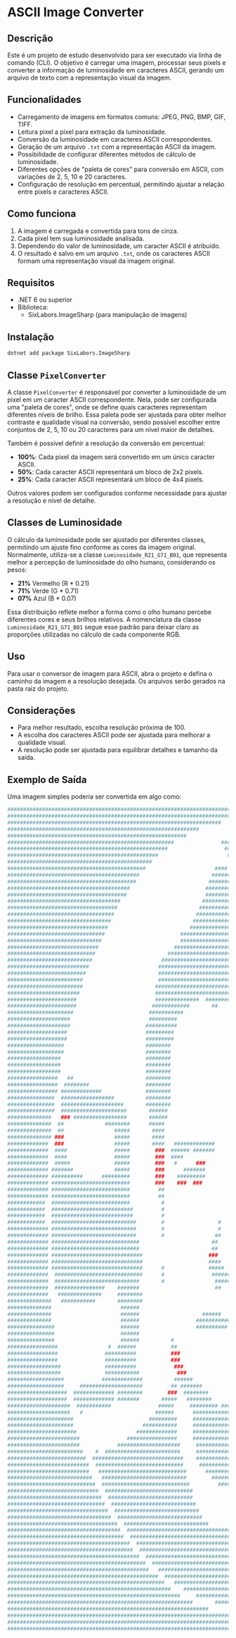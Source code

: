 # ASCII Image Converter

## Descrição

Este é um projeto de estudo desenvolvido para ser executado via linha de comando (CLI). O objetivo é carregar uma imagem, processar seus pixels e converter a informação de luminosidade em caracteres ASCII, gerando um arquivo de texto com a representação visual da imagem.

## Funcionalidades

- Carregamento de imagens em formatos comuns: JPEG, PNG, BMP, GIF, TIFF.
- Leitura pixel a pixel para extração da luminosidade.
- Conversão da luminosidade em caracteres ASCII correspondentes.
- Geração de um arquivo `.txt` com a representação ASCII da imagem.
- Possibilidade de configurar diferentes métodos de cálculo de luminosidade.
- Diferentes opções de "paleta de cores" para conversão em ASCII, com variações de 2, 5, 10 e 20 caracteres.
- Configuração de resolução em percentual, permitindo ajustar a relação entre pixels e caracteres ASCII.

## Como funciona

1. A imagem é carregada e convertida para tons de cinza.
2. Cada pixel tem sua luminosidade analisada.
3. Dependendo do valor de luminosidade, um caracter ASCII é atribuído.
4. O resultado é salvo em um arquivo `.txt`, onde os caracteres ASCII formam uma representação visual da imagem original.

## Requisitos

- .NET 6 ou superior
- Biblioteca:
  - SixLabors.ImageSharp (para manipulação de imagens)

## Instalação

```bash
dotnet add package SixLabors.ImageSharp
```

## Classe `PixelConverter`

A classe `PixelConverter` é responsável por converter a luminosidade de um pixel em um caracter ASCII correspondente. Nela, pode ser configurada uma "paleta de cores", onde se define quais caracteres representam diferentes níveis de brilho. Essa paleta pode ser ajustada para obter melhor contraste e qualidade visual na conversão, sendo possível escolher entre conjuntos de 2, 5, 10 ou 20 caracteres para um nível maior de detalhes.

Também é possível definir a resolução da conversão em percentual:

- **100%**: Cada pixel da imagem será convertido em um único caracter ASCII.
- **50%**: Cada caracter ASCII representará um bloco de 2x2 pixels.
- **25%**: Cada caracter ASCII representará um bloco de 4x4 pixels.

Outros valores podem ser configurados conforme necessidade para ajustar a resolução e nível de detalhe.

## Classes de Luminosidade

O cálculo da luminosidade pode ser ajustado por diferentes classes, permitindo um ajuste fino conforme as cores da imagem original. Normalmente, utiliza-se a classe `Luminosidade_R21_G71_B01`, que representa melhor a percepção de luminosidade do olho humano, considerando os pesos:

- **21%** Vermelho (R * 0.21)
- **71%** Verde (G * 0.71)
- **07%** Azul (B * 0.07)

Essa distribuição reflete melhor a forma como o olho humano percebe diferentes cores e seus brilhos relativos. A nomenclatura da classe `Luminosidade_R21_G71_B01` segue esse padrão para deixar claro as proporções utilizadas no cálculo de cada componente RGB.

## Uso

Para usar o conversor de imagem para ASCII, abra o projeto e defina o caminho da imagem e a resolução desejada. Os arquivos serão gerados na pasta raiz do projeto.


## Considerações

- Para melhor resultado, escolha resolução próxima de 100.
- A escolha dos caracteres ASCII pode ser ajustada para melhorar a qualidade visual.
- A resolução pode ser ajustada para equilibrar detalhes e tamanho da saída.

## Exemplo de Saída

Uma imagem simples poderia ser convertida em algo como:
```bash
###############################################################################################################################################
###############################################################################################################################################
####################################################################         ##################################################################
#############################################################                        ##########################################################
#########################################################               #                ######################################################
#####################################################               ################        ###################################################
###################################################                  ###################       ################################################
################################################                      #####################      ##############################################
##############################################                         #######################     ############################################
############################################                      ####  #########################    ##########################################
##########################################                       ##################################    ########################################
#########################################                       #####################################    ######################################
#######################################                        ########################################   #####################################
######################################                         #########################################    ###################################
####################################                          ############################################   ##################################
###################################                          ##############################################   #################################
##################################                          #################################################   ###############################
#################################                          ###################################################   ##############################
################################                          #####################################################   #############################
###############################                        #########################################################   ############################
##############################                         ##########################################################   ###########################
#############################                        #############################################################   ##########################
############################                       ################################################################   #########################
###########################                      ###################################################################   ########################
##########################                      #####################################################################   #######################
#########################                       ######################################################################  #######################
########################                        #######################################################################  ######################
########################                       ########################################################################   #####################
#######################                        #########################################################################   ####################
######################                         ##############  ###########  #############################################  ####################
######################                        ############       ##            ##########################################   ###################
#####################                        ###########                           #######################################  ###################
####################                         #########                                #####################################  ##################
####################                        ##########                                  ###################################   #################
###################                         #########                                   ####################################  #################
###################                         #########                                    ###################################   ################
##################                          ########                                     ##################     #############  ################
##################                          ########                                      ################         ##########   ###############
#################                           ########                                      ###############            ########   ###############
#################                           ########                                      ##############                  ####   ##############
#################                           ########                                      ########### #                      #   ##############
################   ##                       ########                                      ###########                            ##############
################  ########                  ########                                      ##########                              #############
################ #############              ########                                       #########                              #############
###############  #################          ########                                       #########                           #  #############
###############  ####################       ########                                       #########                 ############  ############
###############  #####################       ######                                        #########          ###################  ############
##############   ### #################       ######                                        #########         ##################### ############
##############  ##             ########      #####                                         #########        ###################### ############
##############  ##                #####       ####                                         #########        ######################  ###########
############## ###                #####       ####                              # ######    ########        ####################### ###########
#############  ###                #####       ####   #############           ############   ########         ###################### ###########
#############  ####               #####        ###  ###### #######           ####      ##   #######          ###################### ###########
#############  ####               #####        ###  ####                        ##       #  #######          ###################### ###########
#############  #####              #####        ###   #      ###                #######   #  ### ###         #######################  ##########
############# #######             #####        ###      #######                 #########   ##  ###         #######################  ##########
############# ##########      #########        ###    #########                  ### ###     ## ####        ######################## ##########
############# #########################        ###    ###  ###                               ##  ###        ######################## ##########
############# #########################         ##                                           ##  ###        ######################## ##########
############# #########################         ##                                               ###        ######################## ##########
############  #########################          #                                               ###        ######################## ##########
############  ##########################         #                        #                     ###         ######################## ##########
############  ##########################         #                        #                     ###         ######################## ##########
############  ###########################        #                 #      ##                    ###         ######################## ##########
############# ###########################        #                 #      ##                #   ###         ######################## ##########
############# ###########################        #                ##      ###               ## ####         ######################## ##########
############# ############################                       ##       ###               ## ####         ######################## ##########
############# ############################                       ##        ###              #######         ######################## ##########
############# #############################                     ###        ####             #######         ######################## ##########
############# #############################                     ####      #####             #######         ######################## ##########
############# #############################      #              #####    #####              #######         #######################  ##########
#############  ############################      #               ############               #######         ####################### ###########
#############  ###########################       #                ##########                #######         ####################### ###########
#############  ################    #######                        ##     ###               #########        ####################### ###########
#############   ##############     ########                               ##               #########        ####################### ###########
##############   ###########       ########                                               ##########        ####################### ###########
##############                      ######                                                ##########        ###################### ############
##############                      ######                    ######       #######       ###########        ###################### ############
##############                      ######                  ######################       ###########        ###################### ############
###############                     ######                  ##########     #######      ############        #####################  ############
###############                     ######                                             #############        ##################### #############
###############                     ######          #                                  #############        ##################### #############
################                #  ######           ##                                ###############       ####################  #############
################               ##########           ###                              ################       #################### ##############
################               ##########           ###                             ##################      #################### ##############
#################              ##########            ###                           ####################     ###################  ##############
#################              ###########            ###                         ## ###################    ################### ###############
##################            #############          ######                      ########################   ################### ###############
##################     ####################         ## #######                  ########################## ################### ################
###################  ############# ########        ###  ########             # ############################################### ################
###################  ############# #######       #####   ########       ##   ################################################ #################
####################  ###########               #####     ######### ########################################################  #################
####################   #                       ######      ################################################################# ##################
#####################                        #########     ################################################################  ##################
#####################                      ###########     ################################################################ ###################
######################                   #############     ############################################################### ####################
#######################               ################     ##############################################################  ####################
#######################            ####################     ############################################################# #####################
########################    #  ########################     ############################################################ ######################
#########################  #############################    ####################  #####################################  ######################
##########################  ############################     ##################   ####################################  #######################
##########################   ############################      ###############   ## #################################  ########################
###########################   ###########################        ############       ################################  #########################
############################  ############################         #########        ################################ ##########################
#############################  ############################            ###          ############################### ###########################
##############################  ###########################                        ##############################  ############################
###############################  ###########################                      ##############################  #############################
################################  ###########################                   ###############################  ##############################
#################################  ###########################                 ###############################  ###############################
###################################  ###########################             ################################  ################################
####################################  ######################################################################  #################################
#####################################  ###################################################################  ###################################
#######################################  ################################################################  ####################################
########################################  #############################################################  ######################################
##########################################  ##########################################################  #######################################
############################################  ######################################################  #########################################
#############################################   ##################################################  ###########################################
################################################  #############################################   #############################################
##################################################   ########################################   ###############################################
####################################################    ##################################   ##################################################
#######################################################     ##########################    #####################################################
###########################################################       ##############      #########################################################
################################################################                 ##############################################################
###############################################################################################################################################
###############################################################################################################################################
###############################################################################################################################################
```
